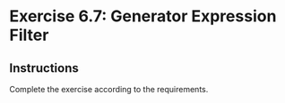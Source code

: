 # Exercise 6.7: Generator Expression Filter

## Instructions

Complete the exercise according to the requirements.
